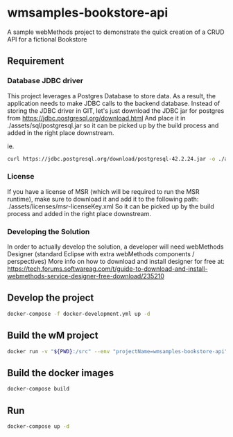 # wmsamples-bookstore-api
A sample webMethods project to demonstrate the quick creation of a CRUD API for a fictional Bookstore

## Requirement

### Database JDBC driver

This project leverages a Postgres Database to store data.
As a result, the application needs to make JDBC calls to the backend database.
Instead of storing the JDBC driver in GIT, let's just download the JDBC jar for postgres from https://jdbc.postgresql.org/download.html
And place it in ./assets/sql/postgresql.jar so it can be picked up by the build process and added in the right place downstream.

ie.

```bash
curl https://jdbc.postgresql.org/download/postgresql-42.2.24.jar -o ./assets/sql/postgresql.jar
```

### License

If you have a license of MSR (which will be required to run the MSR runtime), make sure to download it and add it to the following path:
./assets/licenses/msr-licenseKey.xml
So it can be picked up by the build process and added in the right place downstream.

### Developing the Solution

In order to actually develop the solution, a developer will need webMethods Designer (standard Eclipse with extra webMethods components / perspectives)
More info on how to download and install designer for free at: https://tech.forums.softwareag.com/t/guide-to-download-and-install-webmethods-service-designer-free-download/235210

## Develop the project

```bash
docker-compose -f docker-development.yml up -d
```

## Build the wM project

```bash
docker run -v "${PWD}:/src" --env "projectName=wmsamples-bookstore-api" harbor.saggs.cloud/library/webmethods-abe:10.7-latest-local
```

## Build the docker images

```bash
docker-compose build
```

## Run

```bash
docker-compose up -d
```